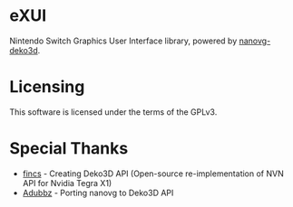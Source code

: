 # eXUI
Nintendo Switch Graphics User Interface library, powered by [nanovg-deko3d](https://github.com/Adubbz/nanovg-deko3d).

# Licensing
This software is licensed under the terms of the GPLv3.

# Special Thanks
* [fincs](https://github.com/fincs) - Creating Deko3D API (Open-source re-implementation of NVN API for Nvidia Tegra X1)
* [Adubbz](https://github.com/Adubbz) - Porting nanovg to Deko3D API